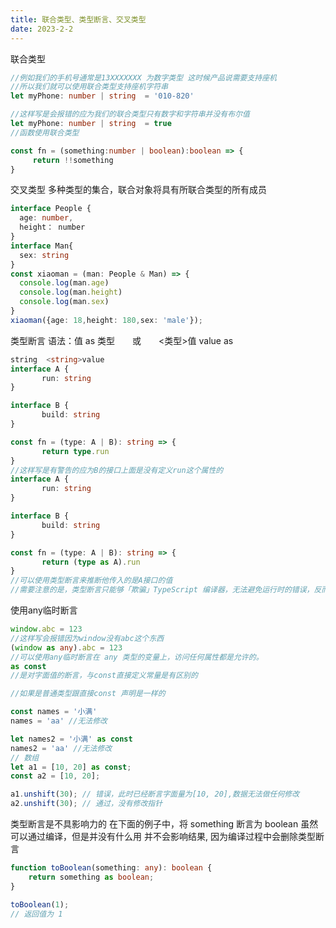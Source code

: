 ```yaml
---
title: 联合类型、类型断言、交叉类型
date: 2023-2-2
---
```

联合类型

```typescript
//例如我们的手机号通常是13XXXXXXX 为数字类型 这时候产品说需要支持座机
//所以我们就可以使用联合类型支持座机字符串
let myPhone: number | string  = '010-820'

//这样写是会报错的应为我们的联合类型只有数字和字符串并没有布尔值
let myPhone: number | string  = true
//函数使用联合类型

const fn = (something:number | boolean):boolean => {
     return !!something
}
```

交叉类型
多种类型的集合，联合对象将具有所联合类型的所有成员

```typescript
interface People {
  age: number,
  height： number
}
interface Man{
  sex: string
}
const xiaoman = (man: People & Man) => {
  console.log(man.age)
  console.log(man.height)
  console.log(man.sex)
}
xiaoman({age: 18,height: 180,sex: 'male'});
```

类型断言
语法：值 as 类型　　或　　<类型>值  value as 

```typescript
string  <string>value
interface A {
       run: string
}

interface B {
       build: string
}

const fn = (type: A | B): string => {
       return type.run
}
//这样写是有警告的应为B的接口上面是没有定义run这个属性的
interface A {
       run: string
}

interface B {
       build: string
}

const fn = (type: A | B): string => {
       return (type as A).run
}
//可以使用类型断言来推断他传入的是A接口的值
//需要注意的是，类型断言只能够「欺骗」TypeScript 编译器，无法避免运行时的错误，反而滥用类型断言可能会导致运行时错误：
```

使用any临时断言

```typescript
window.abc = 123
//这样写会报错因为window没有abc这个东西
(window as any).abc = 123
//可以使用any临时断言在 any 类型的变量上，访问任何属性都是允许的。
as const
//是对字面值的断言，与const直接定义常量是有区别的

//如果是普通类型跟直接const 声明是一样的

const names = '小满'
names = 'aa' //无法修改

let names2 = '小满' as const
names2 = 'aa' //无法修改
// 数组
let a1 = [10, 20] as const;
const a2 = [10, 20];

a1.unshift(30); // 错误，此时已经断言字面量为[10, 20],数据无法做任何修改
a2.unshift(30); // 通过，没有修改指针
```

类型断言是不具影响力的
在下面的例子中，将 something 断言为 boolean 虽然可以通过编译，但是并没有什么用 并不会影响结果, 因为编译过程中会删除类型断言

```typescript
function toBoolean(something: any): boolean {
    return something as boolean;
}

toBoolean(1);
// 返回值为 1
```

